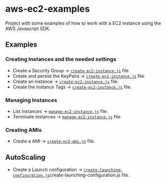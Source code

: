 # aws-ec2-examples

Project with some examples of how to work with a EC2 instance using the AWS Javascript SDK.

## Examples

### Creating Instances and the needed settings

- Create a Security Group -> [`create-ec2-instance.js`](create-ec2-instance.js) file
- Create and persist the KeyPairs -> [`create-ec2-instance.js`](create-ec2-instance.js) file.
- Create an instance -> [`create-ec2-instance.js`](create-ec2-instance.js) file.
- Create the instance Tags -> [`create-ec2-instance.js`](create-ec2-instance.js) file.

### Managing Instances
- List instances -> [`manage-ec2-instance.js`](manage-ec2-instance.js) file.
- Terminate instances -> [`manage-ec2-instance.js`](manage-ec2-instance.js) file.

### Creating AMIs
- Create a AMI -> [`create-ec2-ami.js`](create-ec2-ami.js) file.

## AutoScaling
- Create a Launch configuration -> [`create-launching-configuration.js`]()create-launching-configuration.js file.